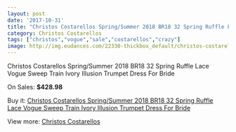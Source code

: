 ```yaml
---
layout: post
date: '2017-10-31'
title: "Christos Costarellos Spring/Summer 2018 BR18 32 Spring Ruffle Lace Vogue Sweep Train Ivory Illusion Trumpet Dress For Bride"
category: Christos Costarellos
tags: ["christos","vogue","sale","costarellos","crazy"]
image: http://img.eudances.com/22330-thickbox_default/christos-costarellos-spring-summer-2018-br18-32-spring-ruffle-lace-vogue-sweep-train-ivory-illusion-trumpet-dress-for-bride.jpg
---
```

Christos Costarellos Spring/Summer 2018 BR18 32 Spring Ruffle Lace Vogue Sweep Train Ivory Illusion Trumpet Dress For Bride

On Sales: **$428.98**
<a href="https://www.eudances.com/en/christos-costarellos/7143-christos-costarellos-spring-summer-2018-br18-32-spring-ruffle-lace-vogue-sweep-train-ivory-illusion-trumpet-dress-for-bride.html"><amp-img layout="responsive" width="600" height="600" src="//img.eudances.com/22330-thickbox_default/christos-costarellos-spring-summer-2018-br18-32-spring-ruffle-lace-vogue-sweep-train-ivory-illusion-trumpet-dress-for-bride.jpg" alt="Christos Costarellos Spring/Summer 2018 BR18 32 Spring Ruffle Lace Vogue Sweep Train Ivory Illusion Trumpet Dress For Bride 0" /></a>
<a href="https://www.eudances.com/en/christos-costarellos/7143-christos-costarellos-spring-summer-2018-br18-32-spring-ruffle-lace-vogue-sweep-train-ivory-illusion-trumpet-dress-for-bride.html"><amp-img layout="responsive" width="600" height="600" src="//img.eudances.com/22333-thickbox_default/christos-costarellos-spring-summer-2018-br18-32-spring-ruffle-lace-vogue-sweep-train-ivory-illusion-trumpet-dress-for-bride.jpg" alt="Christos Costarellos Spring/Summer 2018 BR18 32 Spring Ruffle Lace Vogue Sweep Train Ivory Illusion Trumpet Dress For Bride 1" /></a>
<a href="https://www.eudances.com/en/christos-costarellos/7143-christos-costarellos-spring-summer-2018-br18-32-spring-ruffle-lace-vogue-sweep-train-ivory-illusion-trumpet-dress-for-bride.html"><amp-img layout="responsive" width="600" height="600" src="//img.eudances.com/22332-thickbox_default/christos-costarellos-spring-summer-2018-br18-32-spring-ruffle-lace-vogue-sweep-train-ivory-illusion-trumpet-dress-for-bride.jpg" alt="Christos Costarellos Spring/Summer 2018 BR18 32 Spring Ruffle Lace Vogue Sweep Train Ivory Illusion Trumpet Dress For Bride 2" /></a>
<a href="https://www.eudances.com/en/christos-costarellos/7143-christos-costarellos-spring-summer-2018-br18-32-spring-ruffle-lace-vogue-sweep-train-ivory-illusion-trumpet-dress-for-bride.html"><amp-img layout="responsive" width="600" height="600" src="//img.eudances.com/22331-thickbox_default/christos-costarellos-spring-summer-2018-br18-32-spring-ruffle-lace-vogue-sweep-train-ivory-illusion-trumpet-dress-for-bride.jpg" alt="Christos Costarellos Spring/Summer 2018 BR18 32 Spring Ruffle Lace Vogue Sweep Train Ivory Illusion Trumpet Dress For Bride 3" /></a>

Buy it: [Christos Costarellos Spring/Summer 2018 BR18 32 Spring Ruffle Lace Vogue Sweep Train Ivory Illusion Trumpet Dress For Bride](https://www.eudances.com/en/christos-costarellos/7143-christos-costarellos-spring-summer-2018-br18-32-spring-ruffle-lace-vogue-sweep-train-ivory-illusion-trumpet-dress-for-bride.html "Christos Costarellos Spring/Summer 2018 BR18 32 Spring Ruffle Lace Vogue Sweep Train Ivory Illusion Trumpet Dress For Bride")

View more: [Christos Costarellos](https://www.eudances.com/en/108-christos-costarellos "Christos Costarellos")